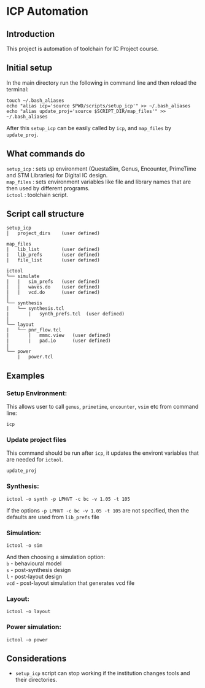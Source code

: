 # ICP Automation
## Introduction
This project is automation of toolchain for IC Project course.

## Initial setup
In the main directory run the following in command line and then reload the terminal:
```
touch ~/.bash_aliases
echo "alias icp='source $PWD/scripts/setup_icp'" >> ~/.bash_aliases
echo "alias update_proj='source $SCRIPT_DIR/map_files'" >> ~/.bash_aliases
```
After this `setup_icp` can be easily called by `icp`, and `map_files` by `update_proj`.

## What commands do
`setup_icp` : sets up environment (QuestaSim, Genus, Encounter, PrimeTime and STM Libraries) for Digital IC design. \
`map_files` : sets environment variables like file and library names that are then used by different programs. \
`ictool` : toolchain script.

## Script call structure
```
setup_icp
│   project_dirs    (user defined)

map_files
|   lib_list        (user defined)
|   lib_prefs       (user defined)
|   file_list       (user defined)

ictool
└── simulate
|   |   sim_prefs   (user defined)
│   │   waves.do    (user defined)
|   |   vcd.do      (user defined)
│
└── synthesis
|   └── synthesis.tcl
|       |   synth_prefs.tcl  (user defined) 
│       
└── layout
|   └── pnr_flow.tcl
|       |   mmmc.view   (user defined)
|       |   pad.io      (user defined)
│    
└── power
    |   power.tcl
```

## Examples
### Setup Environment:
This allows user to call `genus`, `primetime`, `encounter`, `vsim` etc from command line:
```
icp
```
### Update project files
This command should be run after `icp`, it updates the environt variables that are needed for `ictool`.
```
update_proj
```
### Synthesis:
```
ictool -o synth -p LPHVT -c bc -v 1.05 -t 105
```
If the options `-p LPHVT -c bc -v 1.05 -t 105` are not specified, then the defaults are used from `lib_prefs` file

### Simulation:
```
ictool -o sim
```
And then choosing a simulation option: \
`b` - behavioural model \
`s` - post-synthesis design \
`l` - post-layout design \
`vcd` - post-layout simulation that generates vcd file

### Layout:
```
ictool -o layout
```
### Power simulation:
```
ictool -o power
```

## Considerations
* `setup_icp` script can stop working if the institution changes tools and their directories.
